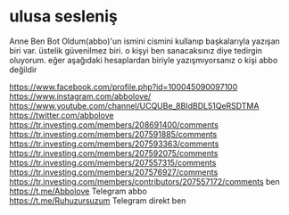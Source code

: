 # ulusa sesleniş

Anne Ben Bot Oldum(abbo)'un ismini cismini kullanıp başkalarıyla yazışan biri var. üstelik güvenilmez biri. o kişyi ben sanacaksınız diye tedirgin oluyorum. eğer aşağıdaki hesaplardan biriyle yazışmıyorsanız o kişi abbo değildir

https://www.facebook.com/profile.php?id=100045090097100 \
https://www.instagram.com/abbolove/ \
https://www.youtube.com/channel/UCQUBe_8BIdBDL51QeRSDTMA \
https://twitter.com/abbolove \
https://tr.investing.com/members/208691400/comments \
https://tr.investing.com/members/207591885/comments \
https://tr.investing.com/members/207593363/comments \
https://tr.investing.com/members/207592075/comments \
https://tr.investing.com/members/207557315/comments \
https://tr.investing.com/members/207576927/comments \
https://tr.investing.com/members/contributors/207557172/comments  ben\
https://t.me/Abbolove Telegram abbo\
https://t.me/Ruhuzursuzum Telegram direkt ben

